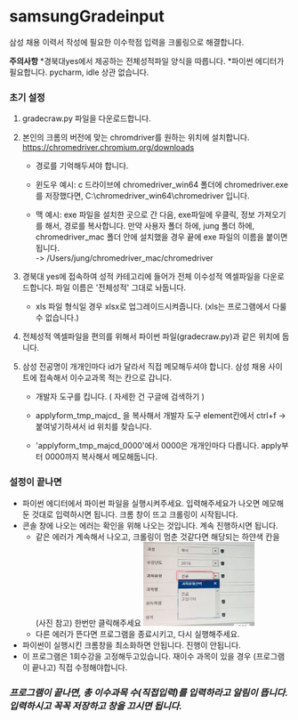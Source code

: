 # samsungGradeinput
삼성 채용 이력서 작성에 필요한 이수학점 입력을 크롤링으로 해결합니다.

__주의사항__ *경북대yes에서 제공하는 전체성적파일 양식을 따릅니다. *파이썬 에디터가 필요합니다. pycharm, idle 상관 없습니다.

### 초기 설정
1. gradecraw.py 파일을 다운로드합니다.
2. 본인의 크롬의 버전에 맞는 chromdriver를 원하는 위치에 설치합니다. https://chromedriver.chromium.org/downloads
   * 경로를 기억해두셔야 합니다.
   
   * 윈도우 예시: c 드라이브에 chromedriver_win64 폴더에 chromedriver.exe를 저장했다면, C:\\chromedriver_win64\\chromedriver 입니다.
   
   * 맥 예시: exe 파일을 설치한 곳으로 간 다음, exe파일에 우클릭, 정보 가져오기를 해서, 경로를 복사합니다. 
   만약 사용자 폴더 하에, jung 폴더 하에, chromedriver_mac 폴더 안에 설치했을 경우 끝에 exe 파일의 이름을 붙이면 됩니다.  
   -> /Users/jung/chromedriver_mac/chromedriver
   
3. 경북대 yes에 접속하여 성적 카테고리에 들어가 전체 이수성적 엑셀파일을 다운로드합니다. 파일 이름은 '전체성적' 그대로 놔둡니다.
   * xls 파일 형식일 경우 xlsx로 업그레이드시켜줍니다. (xls는 프로그램에서 다룰 수 없습니다.)
4. 전체성적 엑셀파일을 편의를 위해서 파이썬 파일(gradecraw.py)과 같은 위치에 둡니다.
5. 삼성 전공명이 개개인마다 id가 달라서 직접 메모해두셔야 합니다. 삼성 채용 사이트에 접속해서 이수교과목 적는 칸으로 갑니다.
   * 개발자 도구를 킵니다. ( 자세한 건 구글에 검색하기 )
   
   * applyform_tmp_majcd_ 을 복사해서 개발자 도구 element칸에서 ctrl+f -> 붙여넣기하셔서 id 위치를 찾습니다.
   
   * 'applyform_tmp_majcd_0000'에서 0000은 개개인마다 다릅니다. apply부터 0000까지 복사해서 메모해둡니다.

### 설정이 끝나면
* 파이썬 에디터에서 파이썬 파일을 실행시켜주세요. 입력해주세요가 나오면 메모해둔 것대로 입력하시면 됩니다. 크롬 창이 뜨고 크롤링이 시작됩니다.
* 콘솔 창에 나오는 에러는 확인을 위해 나오는 것입니다. 계속 진행하시면 됩니다.
  * 같은 에러가 계속해서 나오고, 크롤링이 멈춘 것같다면 해당되는 하얀색 칸을(사진 참고) 한번만 클릭해주세요
    <img src="IMG_9209.jpg" width="200px"></img>
  * 다른 에러가 뜬다면 프로그램을 종료시키고, 다시 실행해주세요.
* 파이썬이 실행시킨 크롬창을 최소화하면 안됩니다. 진행이 안됩니다. 
* 이 프로그램은 1회수강을 고정해두고있습니다. 재이수 과목이 있을 경우 (프로그램이 끝나고) 직접 수정해야합니다.

### *프로그램이 끝나면, 총 이수과목 수(직접입력)를 입력하라고 알림이 뜹니다. 입력하시고 꼭꼭 저장하고 창을 끄시면 됩니다.*
